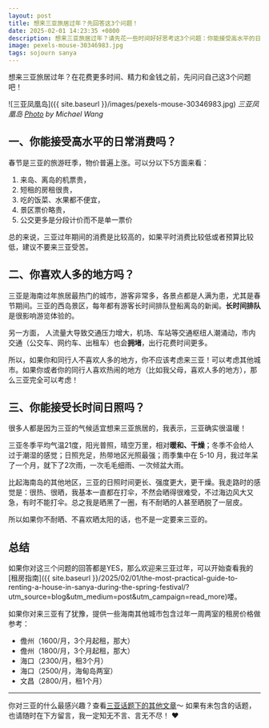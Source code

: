 ```yaml
---
layout: post
title: 想来三亚旅居过年？先回答这3个问题！
date: 2025-02-01 14:23:35 +0800
description: 想来三亚旅居过年？请先花一些时间好好思考这3个问题：你能接受高水平的日常消费吗？你能接受人多的地方吗？你能接受长时间日照吗？如果你都能接受，再花时间研究行程吧。
image: pexels-mouse-30346983.jpg
tags: sojourn sanya
---
```


想来三亚旅居过年？在花费更多时间、精力和金钱之前，先问问自己这3个问题吧！

![三亚凤凰岛]({{ site.baseurl }}/images/pexels-mouse-30346983.jpg)
*三亚凤凰岛 <a href="https://www.pexels.com/photo/modern-skyscrapers-and-cruise-ship-in-sanya-china-30346983/">Photo</a> by Michael Wang*

## 一、你能接受高水平的日常消费吗？

春节是三亚的旅游旺季，物价普遍上涨。可以分以下5方面来看：
1. 来岛、离岛的机票贵，
1. 短租的房租很贵，
2. 吃的饭菜、水果都不便宜，
3. 景区票价略贵，
4. 公交更多是分段计价而不是单一票价

总的来说，三亚过年期间的消费是比较高的，如果平时消费比较低或者预算比较低，建议不要来三亚受苦。

## 二、你喜欢人多的地方吗？

三亚是海南过年旅居最热门的城市，游客非常多，各景点都是人满为患，尤其是春节期间。三亚的西岛景区，每年都有游客长时间排队登船离岛的新闻。**长时间排队**是很影响游览体验的。

另一方面，
人流量大导致交通压力增大，机场、车站等交通枢纽人潮涌动，市内交通（公交车、网约车、出租车）也会**拥堵**，出行花费时间更多。

所以，如果你和同行人不喜欢人多的地方，你不应该考虑来三亚！可以考虑其他城市。如果你或者你的同行人喜欢热闹的地方（比如我父母，喜欢人多的地方），那么三亚完全可以考虑！

## 三、你能接受长时间日照吗？

很多人都是因为三亚的气候适宜想来三亚旅居的，我表示，三亚确实很温暖！

三亚冬季平均气温21度，阳光普照，晴空万里，相对**暖和、干燥**；冬季不会给人过于潮湿的感觉；日照充足，热带地区光照最强；雨季集中在 5-10 月，我过年呆了一个月，就下了2次雨，一次毛毛细雨、一次倾盆大雨。

比起海南岛的其他地区，三亚的日照时间更长、强度更大，更干燥。我走路时的感觉是：很热、很晒，我基本一直都在打伞，不然会晒得很难受，不过海边风大又急，有时不能打伞。总之我是晒黑了一圈，有不耐晒的人甚至晒脱了一层皮。

所以如果你不耐晒、不喜欢晒太阳的话，也不是一定要来三亚的。

## 总结

如果你对这三个问题的回答都是YES，那么欢迎来三亚过年，可以开始查看我的[租房指南]({{ site.baseurl }}/2025/02/01/the-most-practical-guide-to-renting-a-house-in-sanya-during-the-spring-festival/?utm_source=blog&utm_medium=post&utm_campaign=read_more)喽。

如果你对来三亚有了犹豫，提供一些海南其他城市包含过年一周两室的租房价格做参考：
- 儋州（1600/月，3个月起租，那大）
- 儋州（1800/月，3个月起租，那大）
- 海口（2300/月，租3个月）
- 海口（2500/月，海甸岛两室）
- 文昌（2800/月，租1个月）

---

你对三亚的什么最感兴趣？查看<a href="/tag/sanya?utm_source=blog&utm_medium=post&utm_campaign=read_more">三亚话题下的其他文章</a>～ 如果有未包含的话题，也请随时在下方留言，我一定知无不言、言无不尽！ ❤️ 
